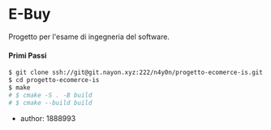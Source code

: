 # E-Buy

Progetto per l'esame di ingegneria del software.

#### Primi Passi

```sh
$ git clone ssh://git@git.nayon.xyz:222/n4y0n/progetto-ecomerce-is.git --recurse
$ cd progetto-ecomerce-is
$ make
# $ cmake -S . -B build
# $ cmake --build build
```


- author: 1888993

